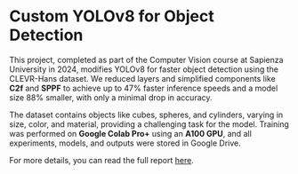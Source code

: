 # Custom YOLOv8 for Object Detection

This project, completed as part of the Computer Vision course at Sapienza University in 2024, modifies YOLOv8 for faster object detection using the CLEVR-Hans dataset. We reduced layers and simplified components like **C2f** and **SPPF** to achieve up to 47% faster inference speeds and a model size 88% smaller, with only a minimal drop in accuracy.

The dataset contains objects like cubes, spheres, and cylinders, varying in size, color, and material, providing a challenging task for the model. Training was performed on **Google Colab Pro+** using an **A100 GPU**, and all experiments, models, and outputs were stored in Google Drive.

For more details, you can read the full report [here](./x.pdf).

